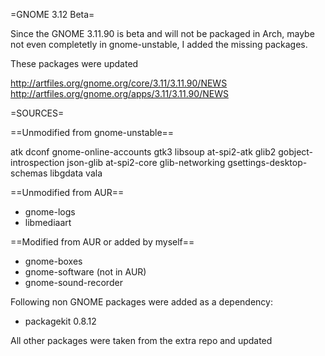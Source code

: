=GNOME 3.12 Beta=

Since the GNOME 3.11.90 is beta and will not be packaged in Arch,
maybe not even completetly in gnome-unstable, I added the missing packages.

These packages were updated

http://artfiles.org/gnome.org/core/3.11/3.11.90/NEWS
http://artfiles.org/gnome.org/apps/3.11/3.11.90/NEWS

=SOURCES=

==Unmodified from gnome-unstable==

atk           dconf            gnome-online-accounts      gtk3       libsoup
at-spi2-atk   glib2            gobject-introspection      json-glib
at-spi2-core  glib-networking  gsettings-desktop-schemas  libgdata   vala

==Unmodified from AUR==

* gnome-logs
* libmediaart

==Modified from AUR or added by myself==

* gnome-boxes
* gnome-software (not in AUR)
* gnome-sound-recorder

Following non GNOME packages were added as a dependency:

* packagekit 0.8.12

All other packages were taken from the extra repo and updated


